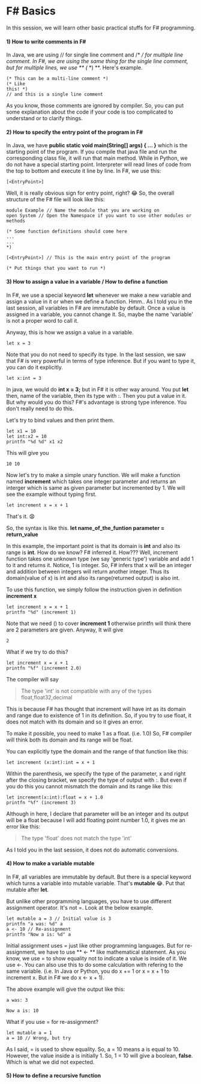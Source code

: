 # F# Basics

In this session, we will learn other basic practical stuffs for F# programming. 

#### 1) How to write comments in F#
In Java, we are using // for single line comment and /*  */ for multiple line comment. In F#, we are using the same thing for the single line comment, but for multiple lines, we use ** (*  *) **. Here's example.
```
(* This can be a multi-line comment *)
(* Like 
this! *)
// and this is a single line comment
```
As you know, those comments are ignored by compiler. So, you can put some explanation about the code if your code is too complicated to understand or to clarify things.

#### 2) How to specify the entry point of the program in F#
In Java, we have **public static void main(String[] args) { ... }** which is the starting point of the program. If you compile that java file and run the corresponding class file, it will run that main method. While in Python, we do not have a special starting point. Interpreter will read lines of code from the top to bottom and execute it line by line. In F#, we use this:
```
[<EntryPoint>]
```
Well, it is really obvious sign for entry point, right? :joy: 
So, the overall structure of the F# file will look like this:
```
module Example // Name the module that you are working on 
open System // Open the Namespace if you want to use other modules or methods

(* Some function definitions should come here
...
...
*)

[<EntryPoint>] // This is the main entry point of the program

(* Put things that you want to run *)
```

#### 3) How to assign a value in a variable / How to define a function
In F#, we use a special keyword **let** whenever we make a new variable and assign a value in it or when we define a function. Hmm.. As I told you in the last session, all variables in F# are immutable by default. Once a value is assigned in a variable, you cannot change it. So, maybe the name 'variable' is not a proper word to call it. 

Anyway, this is how we assign a value in a variable.
```
let x = 3
```
Note that you do not need to specify its type. In the last session, we saw that F# is very powerful in terms of type inference. But if you want to type it, you can do it explicitly.
```
let x:int = 3
```
In java, we would do **int x = 3;** but in F# it is other way around. You put **let** then, name of the variable, then its type with :. Then you put a value in it. But why would you do this? F#'s advantage is strong type inference. You don't really need to do this.

Let's try to bind values and then print them.
```
let x1 = 10
let int:x2 = 10
printfn "%d %d" x1 x2
```
This will give you
```
10 10
```
Now let's try to make a simple unary function. We will make a function named **increment** which takes one integer parameter and returns an interger which is same as given parameter but incremented by 1. We will see the example without typing first.
```
let increment x = x + 1
```
That's it. :anguished:

So, the syntax is like this. **let name_of_the_funtion parameter = return_value**

In this example, the important point is that its domain is **int** and also its range is **int**. How do we know? F# inferred it. How???
Well, increment function takes one unknown type (we say 'generic type') variable and add 1 to it and returns it. Notice, 1 is integer. So, F# infers that x will be an integer and addition between integers will return another integer. Thus its domain(value of x) is int and also its range(returned output) is also int.

To use this function, we simply follow the instruction given in definition **increment x**
```
let increment x = x + 1
printfn "%d" (increment 1)
```
Note that we need () to cover **increment 1** otherwise printfn will think there are 2 parameters are given. Anyway, It will give 
```
2
```
What if we try to do this?
```
let increment x = x + 1
printfn "%f" (increment 2.0)
```
The compiler will say
> The type 'int' is not compatible with any of the types float,float32,decimal

This is because F# has thought that increment will have int as its domain and range due to existence of 1 in its definition. So, if you try to use float, it does not match with its domain and so it gives an error.

To make it possible, you need to make 1 as a float. (i.e. 1.0) So, F# compiler will think both its domain and its range will be float.

You can explicitly type the domain and the range of that function like this:
```
let increment (x:int):int = x + 1
```
Within the parenthesis, we specify the type of the parameter, x and right after the closing bracket, we specify the type of output with :. But even if you do this you cannot mismatch the domain and its range like this:
```
let increment(x:int):float = x + 1.0
printfn "%f" (increment 3)
```
Although in here, I declare that parameter will be an integer and its output will be a float because I will add floating point number 1.0, it gives me an error like this:
> The type 'float' does not match the type 'int' 

As I told you in the last session, it does not do automatic conversions.

#### 4) How to make a variable mutable
In F#, all variables are immutable by default. But there is a special keyword which turns a variable into mutable variable. That's **mutable** :joy:. Put that mutable after **let**.

But unlike other programming languages, you have to use different assignment operator. It's not =. Look at the below example.
```
let mutable a = 3 // Initial value is 3
printfn "a was: %d" a
a <- 10 // Re-assignment
printfn "Now a is: %d" a
```
Initial assignment uses = just like other programming languages. But for re-assignment, we have to use ** <- ** like mathematical statement. As you know, we use = to show equality not to indicate a value is inside of it. We use <-. You can also use this to do some calculation with refering to the same variable. (i.e. In Java or Python, you do x += 1 or x = x + 1 to increment x. But in F# we do x <- x + 1).

The above example will give the output like this:
```
a was: 3

Now a is: 10

```
What if you use = for re-assignment?
```
let mutable a = 1
a = 10 // Wrong, but try
```
As I said, = is used to show equality. So, a = 10 means a is equal to 10. However, the value inside a is initially 1. So, 1 = 10 will give a boolean, **false**. Which is what we did not expected.

#### 5) How to define a recursive function
